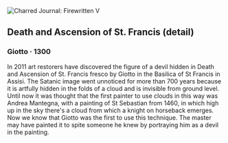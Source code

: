 <div class="artwork-of-the-day">
  <div class="container">
    <div class="img-wrapper">
      <img
        src="https://uploads4.wikiart.org/images/giotto/death-and-ascension-of-st-francis-detail-1300.jpg"
        alt="Charred Journal: Firewritten V" />
    </div>
    <div class="artwork-detail">
      <div class="artwork-origin"> 
        <h2 class="artwork-name">Death and Ascension of St. Francis (detail)</h2>
        <h3 class="artist">
          Giotto
                    ·  1300
        </h3>
      </div>
      <p class="description">
        <span class="artwork-description-text ng-binding" ng-bind-html="viewModel.ArtworkOfTheDay.Description | unsafe">In 2011 art restorers have discovered the figure of a devil hidden in Death and Ascension of St. Francis fresco by Giotto in the Basilica of St Francis in Assisi. The Satanic image went unnoticed for more than 700 years because it is artfully hidden in the folds of a cloud and is invisible from ground level. Until now it was thought that the first painter to use clouds in this way was Andrea Mantegna, with a painting of St Sebastian from 1460, in which high up in the sky there's a cloud from which a knight on horseback emerges. Now we know that Giotto was the first to use this technique. The master may have painted it to spite someone he knew by portraying him as a devil in the painting. </span>
                        <div class="text-shadow-container" ng-show="showShadow" style=""></div>
      </p>
    </div>
  </div>

</div>

